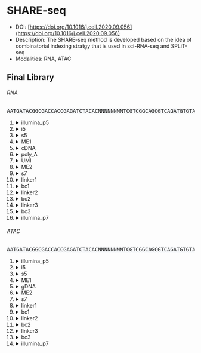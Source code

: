# SHARE-seq
- DOI: [https://doi.org/10.1016/j.cell.2020.09.056](https://doi.org/10.1016/j.cell.2020.09.056)
- Description: The SHARE-seq method is developed based on the idea of combinatorial indexing stratgy that is used in sci-RNA-seq and SPLiT-seq
- Modalities: RNA, ATAC
    
## Final Library
###### RNA
<pre style="overflow-x: auto; text-align: left; background-color: #f6f8fa">AATGATACGGCGACCACCGAGATCTACACNNNNNNNNTCGTCGGCAGCGTCAGATGTGTATAAGAGACAGXXNNNNNNNNNNCTGTCTCTTATACACATCTCCGAGCCCACGAGACTCGGACGATCATGGGNNNNNNNNCAAGTATGCAGCGCGCTCAAGCACGTGGATNNNNNNNNAGTCGTACGCCGATGCGAAACATCGGCCACNNNNNNNNATCTCGTATGCCGTCTTCTGCTTG</pre>
1. <details><summary>illumina_p5</summary>

   - sequence_type: fixed
   - sequence: <pre style="overflow-x: auto; text-align: left; margin: 0; display: inline;">AATGATACGGCGACCACCGAGATCTACAC</pre>
   - min_len: 29
   - max_len: 29
   - onlist: None
   </details>
2. <details><summary>i5</summary>

   - sequence_type: onlist
   - sequence: <pre style="overflow-x: auto; text-align: left; margin: 0; display: inline;">NNNNNNNN</pre>
   - min_len: 8
   - max_len: 8
   - onlist: {'filename': 'RNA_i5_onlist.txt', 'md5': None}
   </details>
3. <details><summary>s5</summary>

   - sequence_type: fixed
   - sequence: <pre style="overflow-x: auto; text-align: left; margin: 0; display: inline;">TCGTCGGCAGCGTC</pre>
   - min_len: 13
   - max_len: 13
   - onlist: None
   </details>
4. <details><summary>ME1</summary>

   - sequence_type: fixed
   - sequence: <pre style="overflow-x: auto; text-align: left; margin: 0; display: inline;">AGATGTGTATAAGAGACAG</pre>
   - min_len: 19
   - max_len: 19
   - onlist: None
   </details>
5. <details><summary>cDNA</summary>

   - sequence_type: random
   - sequence: <pre style="overflow-x: auto; text-align: left; margin: 0; display: inline;">X</pre>
   - min_len: 1
   - max_len: 99
   - onlist: None
   </details>
6. <details><summary>poly_A</summary>

   - sequence_type: random
   - sequence: <pre style="overflow-x: auto; text-align: left; margin: 0; display: inline;">X</pre>
   - min_len: 1
   - max_len: 99
   - onlist: None
   </details>
7. <details><summary>UMI</summary>

   - sequence_type: random
   - sequence: <pre style="overflow-x: auto; text-align: left; margin: 0; display: inline;">NNNNNNNNNN</pre>
   - min_len: 10
   - max_len: 10
   - onlist: None
   </details>
8. <details><summary>ME2</summary>

   - sequence_type: fixed
   - sequence: <pre style="overflow-x: auto; text-align: left; margin: 0; display: inline;">CTGTCTCTTATACACATCT</pre>
   - min_len: 19
   - max_len: 19
   - onlist: None
   </details>
9. <details><summary>s7</summary>

   - sequence_type: fixed
   - sequence: <pre style="overflow-x: auto; text-align: left; margin: 0; display: inline;">CCGAGCCCACGAGAC</pre>
   - min_len: 15
   - max_len: 15
   - onlist: None
   </details>
10. <details><summary>linker1</summary>

    - sequence_type: fixed
    - sequence: <pre style="overflow-x: auto; text-align: left; margin: 0; display: inline;">TCGGACGATCATGGG</pre>
    - min_len: 15
    - max_len: 15
    - onlist: None
    </details>
11. <details><summary>bc1</summary>

    - sequence_type: onlist
    - sequence: <pre style="overflow-x: auto; text-align: left; margin: 0; display: inline;">NNNNNNNN</pre>
    - min_len: 8
    - max_len: 8
    - onlist: {'filename': 'bc_onlist.txt', 'md5': None}
    </details>
12. <details><summary>linker2</summary>

    - sequence_type: fixed
    - sequence: <pre style="overflow-x: auto; text-align: left; margin: 0; display: inline;">CAAGTATGCAGCGCGCTCAAGCACGTGGAT</pre>
    - min_len: 30
    - max_len: 30
    - onlist: None
    </details>
13. <details><summary>bc2</summary>

    - sequence_type: onlist
    - sequence: <pre style="overflow-x: auto; text-align: left; margin: 0; display: inline;">NNNNNNNN</pre>
    - min_len: 8
    - max_len: 8
    - onlist: {'filename': 'bc_onlist.txt', 'md5': None}
    </details>
14. <details><summary>linker3</summary>

    - sequence_type: fixed
    - sequence: <pre style="overflow-x: auto; text-align: left; margin: 0; display: inline;">AGTCGTACGCCGATGCGAAACATCGGCCAC</pre>
    - min_len: 30
    - max_len: 30
    - onlist: None
    </details>
15. <details><summary>bc3</summary>

    - sequence_type: onlist
    - sequence: <pre style="overflow-x: auto; text-align: left; margin: 0; display: inline;">NNNNNNNN</pre>
    - min_len: 8
    - max_len: 8
    - onlist: {'filename': 'bc_onlist.txt', 'md5': None}
    </details>
16. <details><summary>illumina_p7</summary>

    - sequence_type: fixed
    - sequence: <pre style="overflow-x: auto; text-align: left; margin: 0; display: inline;">ATCTCGTATGCCGTCTTCTGCTTG</pre>
    - min_len: 24
    - max_len: 24
    - onlist: {'filename': 'bc_onlist.txt', 'md5': None}
    </details>
###### ATAC
<pre style="overflow-x: auto; text-align: left; background-color: #f6f8fa">AATGATACGGCGACCACCGAGATCTACACNNNNNNNNTCGTCGGCAGCGTCAGATGTGTATAAGAGACAGXCTGTCTCTTATACACATCTCCGAGCCCACGAGACTCGGACGATCATGGGNNNNNNNNCAAGTATGCAGCGCGCTCAAGCACGTGGATNNNNNNNNAGTCGTACGCCGATGCGAAACATCGGCCACNNNNNNNNATCTCGTATGCCGTCTTCTGCTTG</pre>
1. <details><summary>illumina_p5</summary>

   - sequence_type: fixed
   - sequence: <pre style="overflow-x: auto; text-align: left; margin: 0; display: inline;">AATGATACGGCGACCACCGAGATCTACAC</pre>
   - min_len: 29
   - max_len: 29
   - onlist: None
   </details>
2. <details><summary>i5</summary>

   - sequence_type: onlist
   - sequence: <pre style="overflow-x: auto; text-align: left; margin: 0; display: inline;">NNNNNNNN</pre>
   - min_len: 10
   - max_len: 10
   - onlist: {'filename': 'ATAC_i5_onlist.txt', 'md5': None}
   </details>
3. <details><summary>s5</summary>

   - sequence_type: fixed
   - sequence: <pre style="overflow-x: auto; text-align: left; margin: 0; display: inline;">TCGTCGGCAGCGTC</pre>
   - min_len: 14
   - max_len: 14
   - onlist: None
   </details>
4. <details><summary>ME1</summary>

   - sequence_type: fixed
   - sequence: <pre style="overflow-x: auto; text-align: left; margin: 0; display: inline;">AGATGTGTATAAGAGACAG</pre>
   - min_len: 19
   - max_len: 19
   - onlist: None
   </details>
5. <details><summary>gDNA</summary>

   - sequence_type: random
   - sequence: <pre style="overflow-x: auto; text-align: left; margin: 0; display: inline;">X</pre>
   - min_len: 1
   - max_len: 98
   - onlist: None
   </details>
6. <details><summary>ME2</summary>

   - sequence_type: fixed
   - sequence: <pre style="overflow-x: auto; text-align: left; margin: 0; display: inline;">CTGTCTCTTATACACATCT</pre>
   - min_len: 19
   - max_len: 19
   - onlist: None
   </details>
7. <details><summary>s7</summary>

   - sequence_type: fixed
   - sequence: <pre style="overflow-x: auto; text-align: left; margin: 0; display: inline;">CCGAGCCCACGAGAC</pre>
   - min_len: 15
   - max_len: 15
   - onlist: None
   </details>
8. <details><summary>linker1</summary>

   - sequence_type: fixed
   - sequence: <pre style="overflow-x: auto; text-align: left; margin: 0; display: inline;">TCGGACGATCATGGG</pre>
   - min_len: 15
   - max_len: 15
   - onlist: None
   </details>
9. <details><summary>bc1</summary>

   - sequence_type: onlist
   - sequence: <pre style="overflow-x: auto; text-align: left; margin: 0; display: inline;">NNNNNNNN</pre>
   - min_len: 8
   - max_len: 8
   - onlist: {'filename': 'bc_onlist.txt', 'md5': None}
   </details>
10. <details><summary>linker2</summary>

    - sequence_type: fixed
    - sequence: <pre style="overflow-x: auto; text-align: left; margin: 0; display: inline;">CAAGTATGCAGCGCGCTCAAGCACGTGGAT</pre>
    - min_len: 30
    - max_len: 30
    - onlist: None
    </details>
11. <details><summary>bc2</summary>

    - sequence_type: onlist
    - sequence: <pre style="overflow-x: auto; text-align: left; margin: 0; display: inline;">NNNNNNNN</pre>
    - min_len: 8
    - max_len: 8
    - onlist: {'filename': 'bc_onlist.txt', 'md5': None}
    </details>
12. <details><summary>linker3</summary>

    - sequence_type: fixed
    - sequence: <pre style="overflow-x: auto; text-align: left; margin: 0; display: inline;">AGTCGTACGCCGATGCGAAACATCGGCCAC</pre>
    - min_len: 30
    - max_len: 30
    - onlist: None
    </details>
13. <details><summary>bc3</summary>

    - sequence_type: onlist
    - sequence: <pre style="overflow-x: auto; text-align: left; margin: 0; display: inline;">NNNNNNNN</pre>
    - min_len: 8
    - max_len: 8
    - onlist: {'filename': 'bc_onlist.txt', 'md5': None}
    </details>
14. <details><summary>illumina_p7</summary>

    - sequence_type: fixed
    - sequence: <pre style="overflow-x: auto; text-align: left; margin: 0; display: inline;">ATCTCGTATGCCGTCTTCTGCTTG</pre>
    - min_len: 24
    - max_len: 24
    - onlist: None
    </details>
